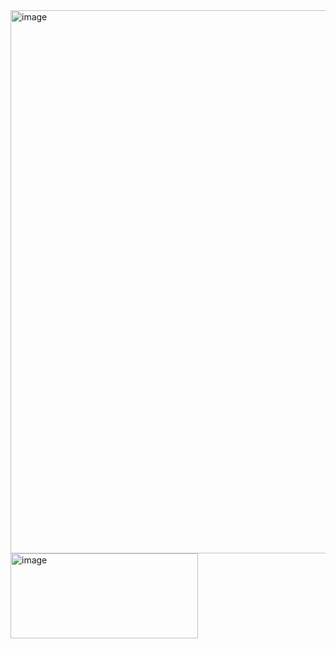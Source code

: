<img width="529" height="869" alt="image" src="https://github.com/user-attachments/assets/34906959-710f-49a4-8cfd-1604a33e1efb" />

<img width="300" height="136" alt="image" src="https://github.com/user-attachments/assets/b9ffb5a5-d9bd-4160-8f72-dceb8e222789" />
